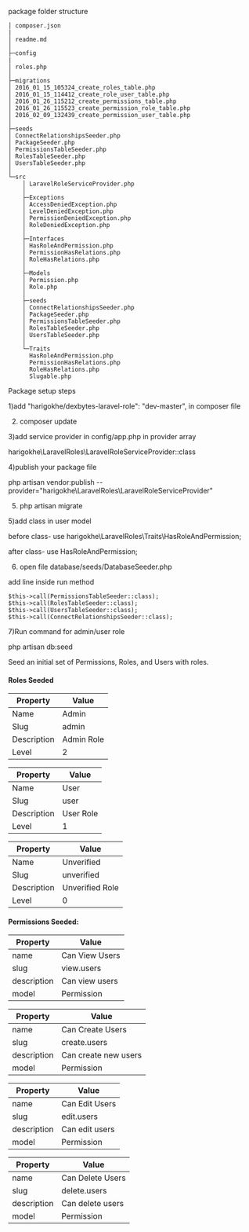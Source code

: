 package folder structure

	│ composer.json
	|
	│ readme.md
	│
	├─config
	|
	│ roles.php
	│
	├─migrations
	│ 2016_01_15_105324_create_roles_table.php
	│ 2016_01_15_114412_create_role_user_table.php
	│ 2016_01_26_115212_create_permissions_table.php
	│ 2016_01_26_115523_create_permission_role_table.php
	│ 2016_02_09_132439_create_permission_user_table.php
	│
	├─seeds
	│ ConnectRelationshipsSeeder.php
	│ PackageSeeder.php
	│ PermissionsTableSeeder.php
	│ RolesTableSeeder.php
	│ UsersTableSeeder.php
	│
	└─src
		│ LaravelRoleServiceProvider.php
		│
		├─Exceptions
		│ AccessDeniedException.php
		│ LevelDeniedException.php
		│ PermissionDeniedException.php
		│ RoleDeniedException.php
		│
		├─Interfaces
		│ HasRoleAndPermission.php
		│ PermissionHasRelations.php
		│ RoleHasRelations.php
		│
		├─Models
		│ Permission.php
		│ Role.php
		│
		├─seeds
		│ ConnectRelationshipsSeeder.php
		│ PackageSeeder.php
		│ PermissionsTableSeeder.php
		│ RolesTableSeeder.php
		│ UsersTableSeeder.php
		│
		└─Traits
		  HasRoleAndPermission.php
		  PermissionHasRelations.php
	      RoleHasRelations.php
		  Slugable.php
		  
 Package setup steps
 
1)add "harigokhe/dexbytes-laravel-role": "dev-master", in  composer file

2) composer update

3)add service provider in config/app.php in provider array 

 harigokhe\LaravelRoles\LaravelRoleServiceProvider::class
 
4)publish your package file 

php artisan vendor:publish --provider="harigokhe\LaravelRoles\LaravelRoleServiceProvider"

5) php artisan migrate

5)add class in user model

before class-  use harigokhe\LaravelRoles\Traits\HasRoleAndPermission;

after class-	use HasRoleAndPermission;


6) open file database/seeds/DatabaseSeeder.php 

add line inside run method

	$this->call(PermissionsTableSeeder::class);
	$this->call(RolesTableSeeder::class);
	$this->call(UsersTableSeeder::class);
	$this->call(ConnectRelationshipsSeeder::class);

7)Run command for admin/user role

php artisan db:seed 

	
	
 Seed an initial set of Permissions, Roles, and Users with roles. 
 #### Roles Seeded
|Property|Value|
|----|----|
|Name| Admin|
|Slug| admin|
|Description| Admin Role|
|Level| 2|

|Property|Value|
|----|----|
|Name| User|
|Slug| user|
|Description| User Role|
|Level| 1|

|Property|Value|
|----|----|
|Name| Unverified|
|Slug| unverified|
|Description| Unverified Role|
|Level| 0|

#### Permissions Seeded:
|Property|Value|
|----|----|
|name|Can View Users|
|slug|view.users|
|description|Can view users|
|model|Permission|

|Property|Value|
|----|----|
|name|Can Create Users|
|slug|create.users|
|description|Can create new users|
|model|Permission|

|Property|Value|
|----|----|
|name|Can Edit Users|
|slug|edit.users|
|description|Can edit users|
|model|Permission|

|Property|Value|
|----|----|
|name|Can Delete Users|
|slug|delete.users|
|description|Can delete users|
|model|Permission|


